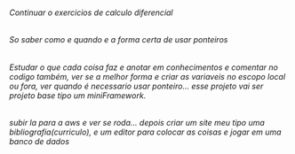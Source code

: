 ###### Continuar o exercicios de calculo diferencial

###### So saber como e quando e a forma certa de usar ponteiros

###### Estudar o que cada coisa faz e anotar em conhecimentos e comentar no codigo também, ver se a melhor forma e criar as variaveis no escopo local ou fora, ver quando é necessario usar ponteiro... esse projeto vai ser projeto base tipo um miniFramework.

###### subir la para a aws e ver se roda... depois criar um site meu tipo uma bibliografia(curriculo), e um editor para colocar as coisas e jogar em uma banco de dados 

